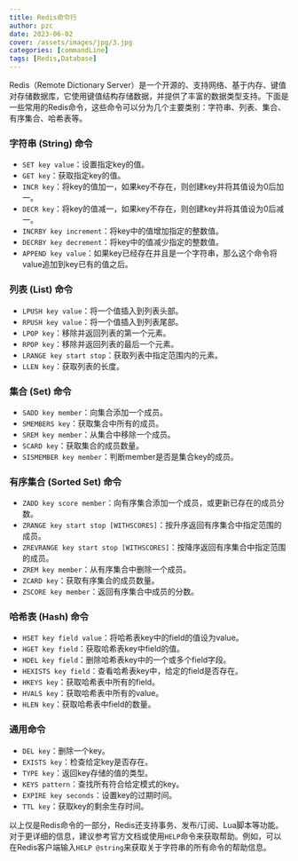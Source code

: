 ```yaml
---
title: Redis命令行
author: pzc
date: 2023-06-02
cover: /assets/images/jpg/3.jpg
categories: [commandLine]
tags: [Redis,Database]
---
```

Redis（Remote Dictionary Server）是一个开源的、支持网络、基于内存、键值对存储数据库，它使用键值结构存储数据，并提供了丰富的数据类型支持。下面是一些常用的Redis命令，这些命令可以分为几个主要类别：字符串、列表、集合、有序集合、哈希表等。

### 字符串 (String) 命令
- `SET key value`：设置指定key的值。
- `GET key`：获取指定key的值。
- `INCR key`：将key的值加一，如果key不存在，则创建key并将其值设为0后加一。
- `DECR key`：将key的值减一，如果key不存在，则创建key并将其值设为0后减一。
- `INCRBY key increment`：将key中的值增加指定的整数值。
- `DECRBY key decrement`：将key中的值减少指定的整数值。
- `APPEND key value`：如果key已经存在并且是一个字符串，那么这个命令将value追加到key已有的值之后。

### 列表 (List) 命令
- `LPUSH key value`：将一个值插入到列表头部。
- `RPUSH key value`：将一个值插入到列表尾部。
- `LPOP key`：移除并返回列表的第一个元素。
- `RPOP key`：移除并返回列表的最后一个元素。
- `LRANGE key start stop`：获取列表中指定范围内的元素。
- `LLEN key`：获取列表的长度。

### 集合 (Set) 命令
- `SADD key member`：向集合添加一个成员。
- `SMEMBERS key`：获取集合中所有的成员。
- `SREM key member`：从集合中移除一个成员。
- `SCARD key`：获取集合的成员数量。
- `SISMEMBER key member`：判断member是否是集合key的成员。

### 有序集合 (Sorted Set) 命令
- `ZADD key score member`：向有序集合添加一个成员，或更新已存在的成员分数。
- `ZRANGE key start stop [WITHSCORES]`：按升序返回有序集合中指定范围的成员。
- `ZREVRANGE key start stop [WITHSCORES]`：按降序返回有序集合中指定范围的成员。
- `ZREM key member`：从有序集合中删除一个成员。
- `ZCARD key`：获取有序集合的成员数量。
- `ZSCORE key member`：返回有序集合中成员的分数。

### 哈希表 (Hash) 命令
- `HSET key field value`：将哈希表key中的field的值设为value。
- `HGET key field`：获取哈希表key中field的值。
- `HDEL key field`：删除哈希表key中的一个或多个field字段。
- `HEXISTS key field`：查看哈希表key中，给定的field是否存在。
- `HKEYS key`：获取哈希表中所有的field。
- `HVALS key`：获取哈希表中所有的value。
- `HLEN key`：获取哈希表中field的数量。

### 通用命令
- `DEL key`：删除一个key。
- `EXISTS key`：检查给定key是否存在。
- `TYPE key`：返回key存储的值的类型。
- `KEYS pattern`：查找所有符合给定模式的key。
- `EXPIRE key seconds`：设置key的过期时间。
- `TTL key`：获取key的剩余生存时间。

以上仅是Redis命令的一部分，Redis还支持事务、发布/订阅、Lua脚本等功能。对于更详细的信息，建议参考官方文档或使用`HELP`命令来获取帮助。例如，可以在Redis客户端输入`HELP @string`来获取关于字符串的所有命令的帮助信息。